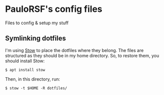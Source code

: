# PauloRSF's config files

Files to config & setup my stuff

## Symlinking dotfiles

I'm using [Stow](https://www.gnu.org/software/stow) to place the dotfiles where they belong. The files are structured as they should be in my home directory. So, to restore them, you should install Stow:

```shell
$ apt install stow
```

Then, in this directory, run:

```shell
$ stow -t $HOME -R dotfiles/
```

